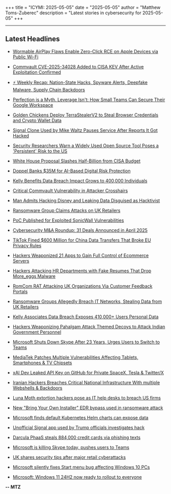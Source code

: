 +++
title = "ICYMI: 2025-05-05"
date = "2025-05-05"
author = "Matthew Toms-Zuberec"
description = "Latest stories in cybersecurity for 2025-05-05"
+++

---------------------------------------------------------------------------
## Latest Headlines
- [Wormable AirPlay Flaws Enable Zero-Click RCE on Apple Devices via Public Wi-Fi](https://thehackernews.com/2025/05/wormable-airplay-flaws-enable-zero.html)

- [Commvault CVE-2025-34028 Added to CISA KEV After Active Exploitation Confirmed](https://thehackernews.com/2025/05/commvault-cve-2025-34028-added-to-cisa.html)

- [⚡ Weekly Recap: Nation-State Hacks, Spyware Alerts, Deepfake Malware, Supply Chain Backdoors](https://thehackernews.com/2025/05/weekly-recap-nation-state-hacks-spyware.html)

- [Perfection is a Myth. Leverage Isn't: How Small Teams Can Secure Their Google Workspace](https://thehackernews.com/2025/05/perfection-is-myth-leverage-isnt-how.html)

- [Golden Chickens Deploy TerraStealerV2 to Steal Browser Credentials and Crypto Wallet Data](https://thehackernews.com/2025/05/golden-chickens-deploy-terrastealerv2.html)

- [Signal Clone Used by Mike Waltz Pauses Service After Reports It Got Hacked](https://www.wired.com/story/signal-clone-used-by-mike-waltz-pauses-service-after-reports-it-got-hacked/)

- [Security Researchers Warn a Widely Used Open Source Tool Poses a 'Persistent' Risk to the US](https://www.wired.com/story/easyjson-open-source-vk-ties/)

- [White House Proposal Slashes Half-Billion from CISA Budget](https://www.securityweek.com/white-house-proposal-slashes-half-billion-from-cisa-budget/)

- [Doppel Banks $35M for AI-Based Digital Risk Protection](https://www.securityweek.com/doppel-banks-35m-for-ai-based-digital-risk-protection/)

- [Kelly Benefits Data Breach Impact Grows to 400,000 Individuals](https://www.securityweek.com/kelly-benefits-data-breach-impact-grows-to-400000-individuals/)

- [Critical Commvault Vulnerability in Attacker Crosshairs](https://www.securityweek.com/critical-commvault-vulnerability-in-attacker-crosshairs/)

- [Man Admits Hacking Disney and Leaking Data Disguised as Hacktivist](https://www.securityweek.com/man-admits-hacking-disney-and-leaking-data-disguised-as-hacktivist/)

- [Ransomware Group Claims Attacks on UK Retailers](https://www.securityweek.com/ransomware-group-claims-attacks-on-uk-retailers/)

- [PoC Published for Exploited SonicWall Vulnerabilities](https://www.securityweek.com/poc-published-for-exploited-sonicwall-vulnerabilities/)

- [Cybersecurity M&A Roundup: 31 Deals Announced in April 2025](https://www.securityweek.com/cybersecurity-ma-roundup-31-deals-announced-in-april-2025/)

- [TikTok Fined $600 Million for China Data Transfers That Broke EU Privacy Rules](https://www.securityweek.com/tiktok-fined-600-million-for-china-data-transfers-that-broke-eu-privacy-rules/)

- [Hackers Weaponized 21 Apps to Gain Full Control of Ecommerce Servers](https://cybersecuritynews.com/hackers-weaponized-21-apps-to-gain-full-control/)

- [Hackers Attacking HR Departments with Fake Resumes That Drop More_eggs Malware](https://cybersecuritynews.com/hackers-attacking-hr-departments-with-fake-resumes/)

- [RomCom RAT Attacking UK Organizations Via Customer Feedback Portals](https://cybersecuritynews.com/romcom-rat-attacking-uk-organizations/)

- [Ransomware Groups Allegedly Breach IT Networks, Stealing Data from UK Retailers](https://cybersecuritynews.com/uk-retail-stores-attacked/)

- [Kelly Associates Data Breach Exposes 410,000+ Users Personal Data](https://cybersecuritynews.com/kelly-associates-data-breach/)

- [Hackers Weaponizing Pahalgam Attack Themed Decoys to Attack Indian Government Personnel](https://cybersecuritynews.com/hackers-weaponizing-pahalgam-attack-themed-decoys/)

- [Microsoft Shuts Down Skype After 23 Years, Urges Users to Switch to Teams](https://cybersecuritynews.com/microsoft-shuts-down-skype/)

- [MediaTek Patches Multiple Vulnerabilities Affecting Tablets, Smartphones & TV Chipsets](https://cybersecuritynews.com/mediatek-patches-multiple-flaws/)

- [xAI Dev Leaked API Key on GitHub for Private SpaceX, Tesla & Twitter/X](https://cybersecuritynews.com/api-key-on-github/)

- [Iranian Hackers Breaches Critical National Infrastructure With multiple Webshells & Backdoors](https://cybersecuritynews.com/iranian-hackers-breaches-critical-national-infrastructure/)

- [Luna Moth extortion hackers pose as IT help desks to breach US firms](https://www.bleepingcomputer.com/news/security/luna-moth-extortion-hackers-pose-as-it-help-desks-to-breach-us-firms/)

- [New "Bring Your Own Installer" EDR bypass used in ransomware attack](https://www.bleepingcomputer.com/news/security/new-bring-your-own-installer-edr-bypass-used-in-ransomware-attack/)

- [Microsoft finds default Kubernetes Helm charts can expose data](https://www.bleepingcomputer.com/news/security/microsoft-finds-default-kubernetes-helm-charts-can-expose-data/)

- [Unofficial Signal app used by Trump officials investigates hack](https://www.bleepingcomputer.com/news/security/unofficial-signal-app-used-by-trump-officials-investigates-hack/)

- [Darcula PhaaS steals 884,000 credit cards via phishing texts](https://www.bleepingcomputer.com/news/security/darcula-phaas-steals-884-000-credit-cards-via-phishing-texts/)

- [Microsoft is killing Skype today, pushes users to Teams](https://www.bleepingcomputer.com/news/microsoft/microsoft-is-killing-skype-today-pushes-users-to-teams/)

- [UK shares security tips after major retail cyberattacks](https://www.bleepingcomputer.com/news/security/uk-shares-security-tips-after-major-retail-cyberattacks/)

- [Microsoft silently fixes Start menu bug affecting Windows 10 PCs](https://www.bleepingcomputer.com/news/microsoft/microsoft-silently-fixes-start-menu-bug-affecting-windows-10-pcs/)

- [Microsoft: Windows 11 24H2 now ready to rollout to everyone](https://www.bleepingcomputer.com/news/microsoft/microsoft-windows-11-24h2-now-ready-to-rollout-to-everyone/)

**-- MTZ**